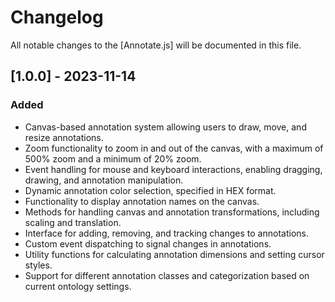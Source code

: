 # Changelog

All notable changes to the [Annotate.js] will be documented in this file.

## [1.0.0] - 2023-11-14

### Added

-   Canvas-based annotation system allowing users to draw, move, and resize annotations.
-   Zoom functionality to zoom in and out of the canvas, with a maximum of 500% zoom and a minimum of 20% zoom.
-   Event handling for mouse and keyboard interactions, enabling dragging, drawing, and annotation manipulation.
-   Dynamic annotation color selection, specified in HEX format.
-   Functionality to display annotation names on the canvas.
-   Methods for handling canvas and annotation transformations, including scaling and translation.
-   Interface for adding, removing, and tracking changes to annotations.
-   Custom event dispatching to signal changes in annotations.
-   Utility functions for calculating annotation dimensions and setting cursor styles.
-   Support for different annotation classes and categorization based on current ontology settings.
